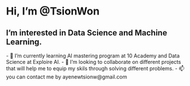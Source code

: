    <h1> Hi, I’m @TsionWon  </h1>
   <h2>I’m interested in Data Science and Machine Learning.</h2>
- 🌱 I’m currently learning AI mastering program at 10 Academy and Data Science at Exploire AI.
- 💞️ I’m looking to collaborate on different projects that will help me to equip my skils through solving different problems.
- 📫 you can contact me by ayenewtsionw@gmail.com
  

<!---
TsionWon/TsionWon is a ✨ special ✨ repository because its `README.md` (this file) appears on your GitHub profile.
You can click the Preview link to take a look at your changes.
--->
